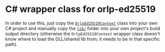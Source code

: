 # C# wrapper class for orlp-ed25519

In order to use this, just copy the [`OrlpEd25519Context`](https://github.com/GlitchedPolygons/GlitchEd25519/blob/master/csharp/OrlpEd25519.cs) 
class into your own C# project and manually copy the [`lib/`](https://github.com/GlitchedPolygons/GlitchEd25519/tree/master/csharp/lib) folder into your
own project's build output directory (otherwise the `OrlpEd25519Context` wrapper class doesn't know where to load the DLL/shared lib from; it needs to be in that specific path).
